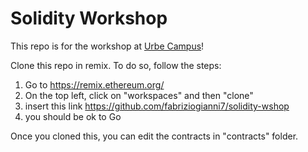 # Solidity Workshop

This repo is for the workshop at [Urbe Campus](https://urbe.build/#activities)!

Clone this repo in remix. To do so, follow the steps:

1. Go to https://remix.ethereum.org/
2. On the top left, click on "workspaces" and then "clone"
3. insert this link https://github.com/fabriziogianni7/solidity-wshop
4. you should be ok to Go

Once you cloned this, you can edit the contracts in "contracts" folder.
